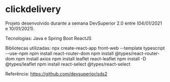 # clickdelivery

Projeto desenvolvido durante a semana DevSuperior 2.0 entre (04/01/2021 e 10/01/2021).

Tecnologias:
Java e Spring Boot
ReactJS


Bibliotecas utilizadas:
npx create-react-app front-web --template typescript --use-npm
npm install react-router-dom
npm install @types/react-router-dom
npm install axios
npm install leaflet react-leaflet
npm install -D @types/leaflet
npm install react-select @types/react-select


Referência:
https://github.com/devsuperior/sds2
